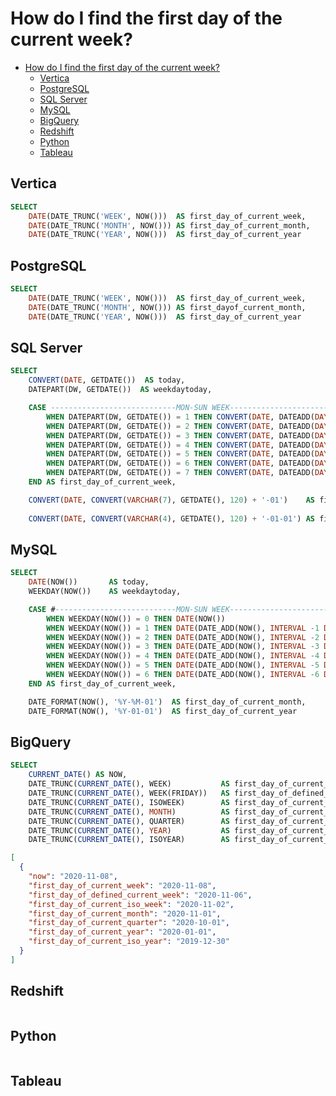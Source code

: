 # How do I find the first day of the current week?

<!-- TOC -->

- [How do I find the first day of the current week?](#how-do-i-find-the-first-day-of-the-current-week)
    - [Vertica](#vertica)
    - [PostgreSQL](#postgresql)
    - [SQL Server](#sql-server)
    - [MySQL](#mysql)
    - [BigQuery](#bigquery)
    - [Redshift](#redshift)
    - [Python](#python)
    - [Tableau](#tableau)

<!-- /TOC -->

## Vertica

```sql
SELECT
    DATE(DATE_TRUNC('WEEK', NOW()))  AS first_day_of_current_week,
    DATE(DATE_TRUNC('MONTH', NOW())) AS first_day_of_current_month,
    DATE(DATE_TRUNC('YEAR', NOW()))  AS first_day_of_current_year
```

## PostgreSQL

```sql
SELECT
    DATE(DATE_TRUNC('WEEK', NOW()))  AS first_day_of_current_week,
    DATE(DATE_TRUNC('MONTH', NOW())) AS first_dayof_current_month,
    DATE(DATE_TRUNC('YEAR', NOW()))  AS first_day_of_current_year
```

## SQL Server

```sql
SELECT
    CONVERT(DATE, GETDATE())  AS today,
    DATEPART(DW, GETDATE())  AS weekdaytoday,

    CASE ----------------------------MON-SUN WEEK---------------------------------
        WHEN DATEPART(DW, GETDATE()) = 1 THEN CONVERT(DATE, DATEADD(DAY, -6, GETDATE()))
        WHEN DATEPART(DW, GETDATE()) = 2 THEN CONVERT(DATE, DATEADD(DAY,  0, GETDATE()))
        WHEN DATEPART(DW, GETDATE()) = 3 THEN CONVERT(DATE, DATEADD(DAY, -1, GETDATE()))
        WHEN DATEPART(DW, GETDATE()) = 4 THEN CONVERT(DATE, DATEADD(DAY, -2, GETDATE()))
        WHEN DATEPART(DW, GETDATE()) = 5 THEN CONVERT(DATE, DATEADD(DAY, -3, GETDATE()))
        WHEN DATEPART(DW, GETDATE()) = 6 THEN CONVERT(DATE, DATEADD(DAY, -4, GETDATE()))
        WHEN DATEPART(DW, GETDATE()) = 7 THEN CONVERT(DATE, DATEADD(DAY, -5, GETDATE()))
    END AS first_day_of_current_week,

    CONVERT(DATE, CONVERT(VARCHAR(7), GETDATE(), 120) + '-01')    AS first_day_of_current_month,
    
    CONVERT(DATE, CONVERT(VARCHAR(4), GETDATE(), 120) + '-01-01') AS first_day_of_current_year
```

## MySQL

```sql
SELECT
    DATE(NOW())       AS today,
    WEEKDAY(NOW())    AS weekdaytoday,

    CASE #---------------------------MON-SUN WEEK--------------------------------
        WHEN WEEKDAY(NOW()) = 0 THEN DATE(NOW()) 
        WHEN WEEKDAY(NOW()) = 1 THEN DATE(DATE_ADD(NOW(), INTERVAL -1 DAY))
        WHEN WEEKDAY(NOW()) = 2 THEN DATE(DATE_ADD(NOW(), INTERVAL -2 DAY))
        WHEN WEEKDAY(NOW()) = 3 THEN DATE(DATE_ADD(NOW(), INTERVAL -3 DAY))
        WHEN WEEKDAY(NOW()) = 4 THEN DATE(DATE_ADD(NOW(), INTERVAL -4 DAY))
        WHEN WEEKDAY(NOW()) = 5 THEN DATE(DATE_ADD(NOW(), INTERVAL -5 DAY))
        WHEN WEEKDAY(NOW()) = 6 THEN DATE(DATE_ADD(NOW(), INTERVAL -6 DAY))
    END AS first_day_of_current_week,

    DATE_FORMAT(NOW(), '%Y-%M-01')  AS first_day_of_current_month,
    DATE_FORMAT(NOW(), '%Y-01-01')  AS first_day_of_current_year
```

## BigQuery

```sql
SELECT
    CURRENT_DATE() AS NOW,
    DATE_TRUNC(CURRENT_DATE(), WEEK)           AS first_day_of_current_week,
    DATE_TRUNC(CURRENT_DATE(), WEEK(FRIDAY))   AS first_day_of_defined_current_week,
    DATE_TRUNC(CURRENT_DATE(), ISOWEEK)        AS first_day_of_current_iso_week,
    DATE_TRUNC(CURRENT_DATE(), MONTH)          AS first_day_of_current_month,
    DATE_TRUNC(CURRENT_DATE(), QUARTER)        AS first_day_of_current_quarter,
    DATE_TRUNC(CURRENT_DATE(), YEAR)           AS first_day_of_current_year,
    DATE_TRUNC(CURRENT_DATE(), ISOYEAR)        AS first_day_of_current_iso_year
```

```json
[
  {
    "now": "2020-11-08",
    "first_day_of_current_week": "2020-11-08",
    "first_day_of_defined_current_week": "2020-11-06",
    "first_day_of_current_iso_week": "2020-11-02",
    "first_day_of_current_month": "2020-11-01",
    "first_day_of_current_quarter": "2020-10-01",
    "first_day_of_current_year": "2020-01-01",
    "first_day_of_current_iso_year": "2019-12-30"
  }
]
```

## Redshift

```sql
```

## Python

```python
```

## Tableau

```text
```
